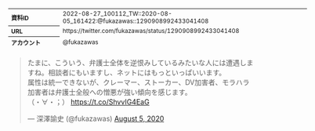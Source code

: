 <table style="font-size: 9pt; width: 610px; margin-bottom: 20px; height: 80px;">
<tbody>
    <tr>
        <th align=left>資料ID</th>
        <td align=left>2022-08-27_100112_TW::2020-08-05_161422:@fukazawas::1290908992433041408</td>
    </tr>
    <tr>
        <th align=left>URL</th>
        <td align=left>https://twitter.com/fukazawas/status/1290908992433041408</td>
    </tr>
    <tr>
        <th align=left>アカウント</th>
        <td align=left>@fukazawas</td>
    </tr>
    <tr>
        <th align=left>ユーザ名</th>
        <td align=left>深澤諭史</td>
    </tr>
    <tr>
        <th align=left>ツイートの記録日時</th>
        <td align=left>2022-08-27_100112_</td>
    </tr>
</tbody>
</table>
<blockquote class="twitter-tweet" data-width="450"  data-lang="ja"><p lang="ja" dir="ltr">たまに、こういう、弁護士全体を逆恨みしているみたいな人には遭遇しますね。相談者にもいますし、ネットにはもっといっぱいいます。<br>属性は統一できないが、クレーマー、ストーカー、DV加害者、モラハラ加害者は弁護士全般への憎悪が強い傾向を感じます。<br>（・∀・；） <a href="https://t.co/ShvvIG4EaG">https://t.co/ShvvIG4EaG</a></p>&mdash; 深澤諭史 (@fukazawas) <a href="https://twitter.com/fukazawas/status/1290908992433041408?ref_src=twsrc%5Etfw">August 5, 2020</a></blockquote>
<script async src="https://platform.twitter.com/widgets.js" charset="utf-8"></script>



